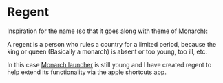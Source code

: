 # Regent




Inspiration for the name (so that it goes along with theme of Monarch):

A regent is a person who rules a country for a limited period, because the king or queen (Basically a monarch) is absent or too young, too ill, etc.

In this case [Monarch launcher](https://www.monarchlauncher.com/ "Spotlight Search with Superpowers") is still young and I have created regent to help extend its functionality via the apple shortcuts app.